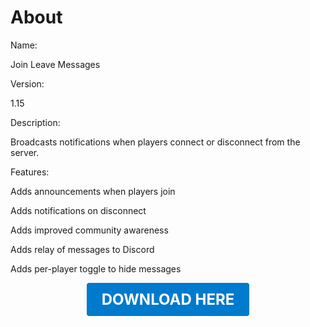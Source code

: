 # About

Name:

Join Leave Messages

Version:

1.15

Description:

Broadcasts notifications when players connect or disconnect from the server.

Features:

Adds announcements when players join

Adds notifications on disconnect

Adds improved community awareness

Adds relay of messages to Discord

Adds per-player toggle to hide messages

<p align="center"><a href="https://github.com/LiliaFramework/Modules/raw/refs/heads/gh-pages/joinleavemessages.zip" style="display:inline-block;padding:12px 24px;font-size:1.5rem;font-weight:bold;text-decoration:none;color:#fff;background-color:var(--md-primary-fg-color,#007acc);border-radius:4px;">DOWNLOAD HERE</a></p>